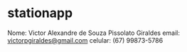 # stationapp

Nome: Victor Alexandre de Souza Pissolato Giraldes
email: victorpgiraldes@gmail.com
celular: (67) 99873-5786
